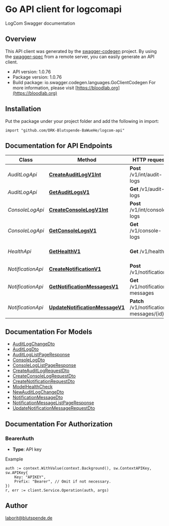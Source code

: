 # Go API client for logcomapi

LogCom Swagger documentation

## Overview
This API client was generated by the [swagger-codegen](https://github.com/swagger-api/swagger-codegen) project.  By using the [swagger-spec](https://github.com/swagger-api/swagger-spec) from a remote server, you can easily generate an API client.

- API version: 1.0.76
- Package version: 1.0.76
- Build package: io.swagger.codegen.languages.GoClientCodegen
For more information, please visit [https://bloodlab.org](https://bloodlab.org)

## Installation
Put the package under your project folder and add the following in import:
```golang
import "github.com/DRK-Blutspende-BaWueHe/logcom-api"
```

## Documentation for API Endpoints


Class | Method | HTTP request | Description
------------ | ------------- | ------------- | -------------
*AuditLogApi* | [**CreateAuditLogV1Int**](AuditLogApi.md#createauditlogv1int) | **Post** /v1/int/audit-logs | Create audit log
*AuditLogApi* | [**GetAuditLogsV1**](AuditLogApi.md#getauditlogsv1) | **Get** /v1/audit-logs | Get audit logs
*ConsoleLogApi* | [**CreateConsoleLogV1Int**](ConsoleLogApi.md#createconsolelogv1int) | **Post** /v1/int/console-logs | Create console log
*ConsoleLogApi* | [**GetConsoleLogsV1**](ConsoleLogApi.md#getconsolelogsv1) | **Get** /v1/console-logs | Get console logs
*HealthApi* | [**GetHealthV1**](HealthApi.md#gethealthv1) | **Get** /v1/health | Service health check
*NotificationApi* | [**CreateNotificationV1**](NotificationApi.md#createnotificationv1) | **Post** /v1/notifications | Create notification
*NotificationApi* | [**GetNotificationMessagesV1**](NotificationApi.md#getnotificationmessagesv1) | **Get** /v1/notification-messages | Get notification messages
*NotificationApi* | [**UpdateNotificationMessageV1**](NotificationApi.md#updatenotificationmessagev1) | **Patch** /v1/notification-messages/{id} | Update notification message


## Documentation For Models

 - [AuditLogChangeDto](AuditLogChangeDto.md)
 - [AuditLogDto](AuditLogDto.md)
 - [AuditLogListPageResponse](AuditLogListPageResponse.md)
 - [ConsoleLogDto](ConsoleLogDto.md)
 - [ConsoleLogListPageResponse](ConsoleLogListPageResponse.md)
 - [CreateAuditLogRequestDto](CreateAuditLogRequestDto.md)
 - [CreateConsoleLogRequestDto](CreateConsoleLogRequestDto.md)
 - [CreateNotificationRequestDto](CreateNotificationRequestDto.md)
 - [ModelHealthCheck](ModelHealthCheck.md)
 - [NewAuditLogChangeDto](NewAuditLogChangeDto.md)
 - [NotificationMessageDto](NotificationMessageDto.md)
 - [NotificationMessageListPageResponse](NotificationMessageListPageResponse.md)
 - [UpdateNotificationMessageRequestDto](UpdateNotificationMessageRequestDto.md)


## Documentation For Authorization

### BearerAuth
- **Type**: API key 

Example
```golang
auth := context.WithValue(context.Background(), sw.ContextAPIKey, sw.APIKey{
	Key: "APIKEY",
	Prefix: "Bearer", // Omit if not necessary.
})
r, err := client.Service.Operation(auth, args)
```

## Author

laborit@blutspende.de

